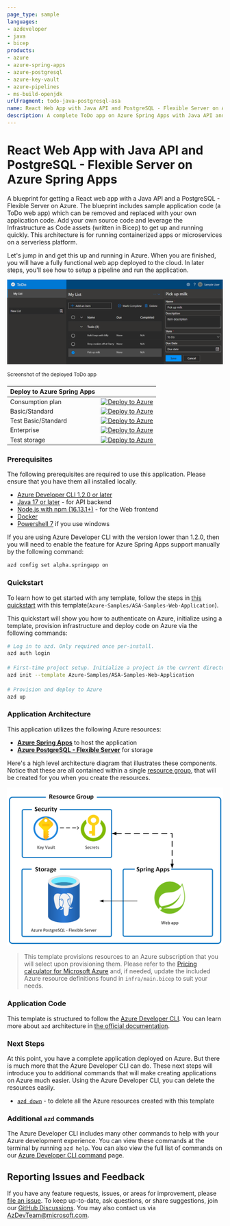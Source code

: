```yaml
---
page_type: sample
languages:
- azdeveloper
- java
- bicep
products:
- azure
- azure-spring-apps
- azure-postgresql
- azure-key-vault
- azure-pipelines
- ms-build-openjdk
urlFragment: todo-java-postgresql-asa
name: React Web App with Java API and PostgreSQL - Flexible Server on Azure Spring Apps
description: A complete ToDo app on Azure Spring Apps with Java API and Azure Database for PostgreSQL flexible server for storage. Uses Azure Developer CLI (azd) to build, deploy, and run
---
```

<!-- YAML front-matter schema: https://review.learn.microsoft.com/en-us/help/contribute/samples/process/onboarding?branch=main#supported-metadata-fields-for-readmemd -->

# React Web App with Java API and PostgreSQL - Flexible Server on Azure Spring Apps

A blueprint for getting a React web app with a Java API and a PostgreSQL - Flexible Server on Azure. The blueprint includes sample application code (a ToDo web app) which can be removed and replaced with your own application code. Add your own source code and leverage the Infrastructure as Code assets (written in Bicep) to get up and running quickly. This architecture is for running containerized apps or microservices on a serverless platform.

Let's jump in and get this up and running in Azure. When you are finished, you will have a fully functional web app deployed to the cloud. In later steps, you'll see how to setup a pipeline and run the application.

!["Screenshot of deployed ToDo app"](assets/web.png)

<sup>Screenshot of the deployed ToDo app</sup>

| Deploy to Azure Spring Apps | |
|--|--|
| Consumption plan|[![Deploy to Azure](https://aka.ms/deploytoazurebutton)](https://portal.azure.com/#create/Microsoft.Template/uri/https%3A%2F%2Fraw.githubusercontent.com%2Fmoarychan%2FASA-Samples-Web-Application%2Fmoary%2Fsupport-deploy-to-azure-button%2Finfra%2Fazuredeploy-asa-consumption.json)|
| Basic/Standard|  [![Deploy to Azure](https://aka.ms/deploytoazurebutton)](https://portal.azure.com/#create/Microsoft.Template/uri/https%3A%2F%2Fraw.githubusercontent.com%2Fmoarychan%2FASA-Samples-Web-Application%2Fmoary%2Fsupport-deploy-to-azure-button%2Finfra%2Fazuredeploy-asa-standard.json)|
| Test Basic/Standard|  [![Deploy to Azure](https://aka.ms/deploytoazurebutton)](https://portal.azure.com/#create/Microsoft.Template/uri/https%3A%2F%2Fraw.githubusercontent.com%2Fmoarychan%2FASA-Samples-Web-Application%2Fmoary%2Fsupport-deploy-to-azure-button%2Finfra%2Fazuredeploy-asa-standard-test.json)|
| Enterprise|[![Deploy to Azure](https://aka.ms/deploytoazurebutton)](https://portal.azure.com/#create/Microsoft.Template/uri/https%3A%2F%2Fraw.githubusercontent.com%2Fmoarychan%2FASA-Samples-Web-Application%2Fquickstart%2Finfra%2Fazuredeploy.json)|
| Test storage|[![Deploy to Azure](https://aka.ms/deploytoazurebutton)](https://portal.azure.com/#create/Microsoft.Template/uri/https%3A%2F%2Fraw.githubusercontent.com%2Fmoarychan%2FASA-Samples-Web-Application%2Fmoary%2Fsupport-deploy-to-azure-button%2Finfra%2Ftest%2Fstorage.json)|



### Prerequisites

The following prerequisites are required to use this application. Please ensure that you have them all installed locally.

- [Azure Developer CLI 1.2.0 or later](https://aka.ms/azd-install)
- [Java 17 or later](https://learn.microsoft.com/en-us/java/openjdk/install) - for API backend
- [Node.js with npm (16.13.1+)](https://nodejs.org/) - for the Web frontend
- [Docker](https://docs.docker.com/get-docker/)
- [Powershell 7](https://learn.microsoft.com/powershell/scripting/install/installing-powershell-on-windows?view=powershell-7.3) if you use windows

If you are using Azure Developer CLI with the version lower than 1.2.0, then you will need to enable the feature for Azure Spring Apps support manually by the following command:
```bash
azd config set alpha.springapp on
```

### Quickstart

To learn how to get started with any template, follow the steps in [this quickstart](https://learn.microsoft.com/azure/developer/azure-developer-cli/get-started?tabs=localinstall&pivots=programming-language-java) with this template(`Azure-Samples/ASA-Samples-Web-Application`).

This quickstart will show you how to authenticate on Azure, initialize using a template, provision infrastructure and deploy code on Azure via the following commands:

```bash
# Log in to azd. Only required once per-install.
azd auth login

# First-time project setup. Initialize a project in the current directory, using this template. 
azd init --template Azure-Samples/ASA-Samples-Web-Application

# Provision and deploy to Azure
azd up
```

### Application Architecture

This application utilizes the following Azure resources:

- [**Azure Spring Apps**](https://docs.microsoft.com/azure/spring-apps/) to host the application
- [**Azure PostgreSQL - Flexible Server**](https://docs.microsoft.com/azure/postgresql/flexible-server/) for storage

Here's a high level architecture diagram that illustrates these components. Notice that these are all contained within a single [resource group](https://docs.microsoft.com/azure/azure-resource-manager/management/manage-resource-groups-portal), that will be created for you when you create the resources.

!["Application architecture diagram"](assets/resources.png)

> This template provisions resources to an Azure subscription that you will select upon provisioning them. Please refer to the [Pricing calculator for Microsoft Azure](https://azure.microsoft.com/pricing/calculator/) and, if needed, update the included Azure resource definitions found in `infra/main.bicep` to suit your needs.

### Application Code

This template is structured to follow the [Azure Developer CLI](https://aka.ms/azure-dev/overview). You can learn more about `azd` architecture in [the official documentation](https://learn.microsoft.com/azure/developer/azure-developer-cli/make-azd-compatible?pivots=azd-create#understand-the-azd-architecture).

### Next Steps

At this point, you have a complete application deployed on Azure. But there is much more that the Azure Developer CLI can do. These next steps will introduce you to additional commands that will make creating applications on Azure much easier. Using the Azure Developer CLI, you can delete the resources easily.

- [`azd down`](https://learn.microsoft.com/azure/developer/azure-developer-cli/reference#azd-down) - to delete all the Azure resources created with this template


### Additional `azd` commands

The Azure Developer CLI includes many other commands to help with your Azure development experience. You can view these commands at the terminal by running `azd help`. You can also view the full list of commands on our [Azure Developer CLI command](https://aka.ms/azure-dev/ref) page.

## Reporting Issues and Feedback

If you have any feature requests, issues, or areas for improvement, please [file an issue](https://aka.ms/azure-dev/issues). To keep up-to-date, ask questions, or share suggestions, join our [GitHub Discussions](https://aka.ms/azure-dev/discussions). You may also contact us via AzDevTeam@microsoft.com.
